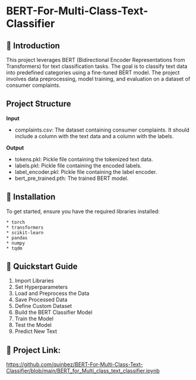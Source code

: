 # BERT-For-Multi-Class-Text-Classifier

## 📖  **Introduction** 
This project leverages BERT (Bidirectional Encoder Representations from Transformers) for text classification tasks. The goal is to classify text data into predefined categories using a fine-tuned BERT model. The project involves data preprocessing, model training, and evaluation on a dataset of consumer complaints.

## Project Structure
**Input**

- complaints.csv: The dataset containing consumer complaints. It should include a column with the text data and a column with the labels.

**Output**

- tokens.pkl: Pickle file containing the tokenized text data.
- labels.pkl: Pickle file containing the encoded labels.
- label_encoder.pkl: Pickle file containing the label encoder.
- bert_pre_trained.pth: The trained BERT model.

## 🔧 **Installation**
To get started, ensure you have the required libraries installed:

    * torch 
    * transformers 
    * scikit-learn 
    * pandas 
    * numpy 
    * tqdm
    
 ## 🔀  **Quickstart Guide**
1. Import Libraries
2. Set Hyperparameters
3. Load and Preprocess the Data
4. Save Processed Data
5. Define Custom Dataset
6. Build the BERT Classifier Model
7. Train the Model
8. Test the Model
9. Predict New Text

## 📂 **Project Link:** 
https://github.com/quinbez/BERT-For-Multi-Class-Text-Classifier/blob/main/BERT_for_Multi_class_text_classifier.ipynb
